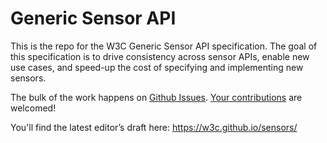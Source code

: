 Generic Sensor API
==================

This is the repo for the W3C Generic Sensor API specification. The goal of this specification is to drive consistency across sensor APIs, enable new use cases, and speed-up the cost of specifying and implementing new sensors.

The bulk of the work happens on [Github Issues][1]. [Your contributions][2] are welcomed!

You'll find the latest editor’s draft here: https://w3c.github.io/sensors/

[1]: https://github.com/w3c/sensors/issues
[2]: ./contributing.md
